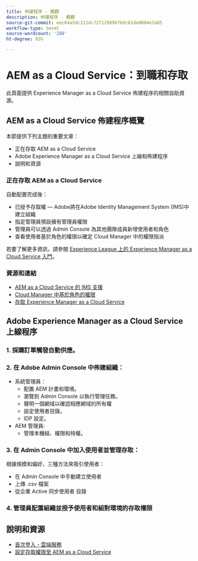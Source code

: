 ```yaml
---
title: 佈建程序 - 概觀
description: 佈建程序 - 概觀
source-git-commit: eec64a5dc211dc72712989bf6dc81de8004e2a85
workflow-type: tm+mt
source-wordcount: '288'
ht-degree: 93%

---
```



# AEM as a Cloud Service：到職和存取

此頁面提供 Experience Manager as a Cloud Service 佈建程序的相關自助資源。

## AEM as a Cloud Service 佈建程序概覽

本節提供下列主題的重要文章：

* 正在存取 AEM as a Cloud Service
* Adobe Experience Manager as a Cloud Service 上線和佈建程序
* 說明和資源


### 正在存取 AEM as a Cloud Service

自動配置完成後：

* 已授予存取權 — Adobe將在Adobe Identity Management System (IMS)中建立組織
* 指定管理員預設擁有管理員權限
* 管理員可以透過 Admin Console 為其他團隊成員新增使用者和角色
* 查看使用者基於角色的權限以確定 Cloud Manager 中的權限指派

若要了解更多資訊，請參閱 [Experience League 上的 Experience Manager as a Cloud Service 入門](https://experienceleague.adobe.com/docs/experience-manager-cloud-service/onboarding/home.html)。

### 資源和連結

* [AEM as a Cloud Service 的 IMS 支援](https://experienceleague.adobe.com/docs/experience-manager-cloud-service/security/ims-support.html)
* [Cloud Manager 中基於角色的權限](https://experienceleague.adobe.com/docs/experience-manager-cloud-service/onboarding/what-is-required/role-based-permissions.html#what-is-required)
* [存取 Experience Manager as a Cloud Service ](https://experienceleague.adobe.com/docs/experience-manager-cloud-service/onboarding/getting-access/navigation.html#getting-access)


## Adobe Experience Manager as a Cloud Service 上線程序

### 1. 採購訂單觸發自動供應。

### 2. 在 Adobe Admin Console 中佈建組織：

* 系統管理員：
   * 配置 AEM 計畫和環境。
   * 瀏覽到 Admin Console 以執行管理任務。
   * 聲明一個網域以確認相應網域的所有權
   * 設定使用者目錄。
   * IDP 設定。
* AEM 管理員:
   * 管理本機組、權限和特權。

### 3. 在 Admin Console 中加入使用者並管理存取：

根據規模和偏好，三種方法來吸引使用者：
* 在 Admin Console 中手動建立使用者
* 上傳 .csv 檔案
* 從企業 Active 同步使用者
目錄

### 4. 管理員配置組織並授予使用者和組對環境的存取權限

## 說明和資源

* [首次登入 - 雲端服務](/help/journey-onboarding/sysadmin/learning-path-aem-users.md)
* [設定存取權限至 AEM as a Cloud Service](https://experienceleague.adobe.com/docs/experience-manager-learn/cloud-service/accessing/overview.html#accessing)
